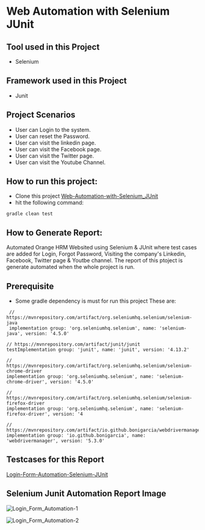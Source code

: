 # Web Automation with Selenium JUnit

## Tool used in this Project
 - Selenium


## Framework used in this Project
 - Junit

 ## Project Scenarios
 - User can Login to the system.
 - User can reset the Password.
 - User can visit the linkedin page.
 - User can visit the Facebook page.
 - User can visit the Twitter page.
 - User can visit the Youtube Channel.

 ## How to run this project:
 - Clone this project [Web-Automation-with-Selenium_JUnit](https://github.com/ahnafahmad/WebAutomation_with_Selenium_JUnit)
 - hit the following command:
  ```
 gradle clean test
 ```
 
 ## How to Generate Report: 
 Automated Orange HRM Websited using Selenium & JUnit where test cases are added for Login, Forgot Password, Visiting the company's Linkedin, Facebook, Twitter page & 
 Youtbe channel.
 The report of this ptoject is generate automated when the whole project is run.
 
 ## Prerequisite
  - Some gradle dependency is must for run this project
  These are: 
 ```
  // https://mvnrepository.com/artifact/org.seleniumhq.selenium/selenium-java
  implementation group: 'org.seleniumhq.selenium', name: 'selenium-java', version: '4.5.0'
 ```
 ```
 // https://mvnrepository.com/artifact/junit/junit
 testImplementation group: 'junit', name: 'junit', version: '4.13.2'
```
```
// https://mvnrepository.com/artifact/org.seleniumhq.selenium/selenium-chrome-driver
implementation group: 'org.seleniumhq.selenium', name: 'selenium-chrome-driver', version: '4.5.0'
```
```
// https://mvnrepository.com/artifact/org.seleniumhq.selenium/selenium-firefox-driver
implementation group: 'org.seleniumhq.selenium', name: 'selenium-firefox-driver', version: '4
```
```
// https://mvnrepository.com/artifact/io.github.bonigarcia/webdrivermanager
implementation group: 'io.github.bonigarcia', name: 'webdrivermanager', version: '5.3.0'
```
## Testcases for this Report

[Login-Form-Automation-Selenium-JUnit](https://docs.google.com/spreadsheets/d/1tAEtbykjXK20OMgoGBVnoF4EQ1VANsX0p0lYKWiSL54/edit#gid=1820282273)

 
## Selenium Junit Automation Report Image

  ![Login_Form_Automation-1](https://user-images.githubusercontent.com/58990500/199105816-7643bd66-b76a-4cc3-9785-eb576a72aaf9.PNG)


![Login_Form_Automation-2](https://user-images.githubusercontent.com/58990500/199105868-014d8397-fc4f-4c1c-9f35-89be53bc29bc.PNG)
